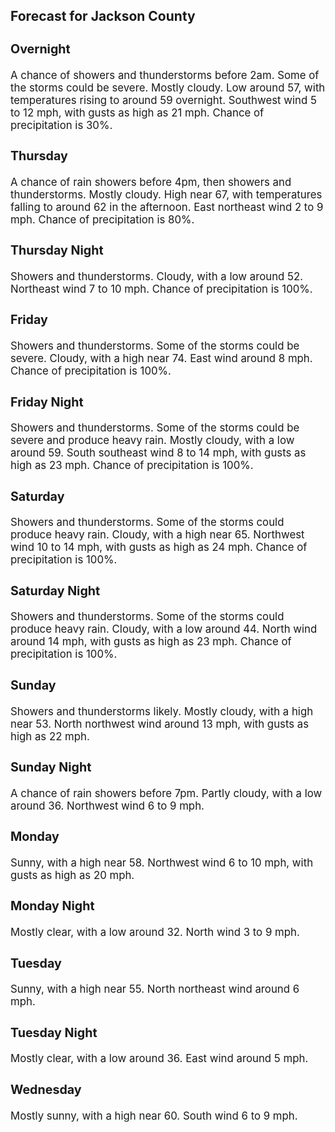 <div>
   <h2>Forecast for Jackson County</h2>
   <p>
      <div style="font-size:120%">
         <h3>Overnight</h3>A chance of showers and thunderstorms before 2am. Some of the storms could be severe. Mostly cloudy. Low around 57, with temperatures
         rising to around 59 overnight. Southwest wind 5 to 12 mph, with gusts as high as 21 mph. Chance of precipitation is 30%.<br></div>
   </p>
   <p>
      <div style="font-size:120%">
         <h3>Thursday</h3>A chance of rain showers before 4pm, then showers and thunderstorms. Mostly cloudy. High near 67, with temperatures falling
         to around 62 in the afternoon. East northeast wind 2 to 9 mph. Chance of precipitation is 80%.<br></div>
   </p>
   <p>
      <div style="font-size:120%">
         <h3>Thursday Night</h3>Showers and thunderstorms. Cloudy, with a low around 52. Northeast wind 7 to 10 mph. Chance of precipitation is 100%.<br></div>
   </p>
   <p>
      <div style="font-size:120%">
         <h3>Friday</h3>Showers and thunderstorms. Some of the storms could be severe. Cloudy, with a high near 74. East wind around 8 mph. Chance
         of precipitation is 100%.<br></div>
   </p>
   <p>
      <div style="font-size:120%">
         <h3>Friday Night</h3>Showers and thunderstorms. Some of the storms could be severe and produce heavy rain. Mostly cloudy, with a low around 59.
         South southeast wind 8 to 14 mph, with gusts as high as 23 mph. Chance of precipitation is 100%.<br></div>
   </p>
   <p>
      <div style="font-size:120%">
         <h3>Saturday</h3>Showers and thunderstorms. Some of the storms could produce heavy rain. Cloudy, with a high near 65. Northwest wind 10 to
         14 mph, with gusts as high as 24 mph. Chance of precipitation is 100%.<br></div>
   </p>
   <p>
      <div style="font-size:120%">
         <h3>Saturday Night</h3>Showers and thunderstorms. Some of the storms could produce heavy rain. Cloudy, with a low around 44. North wind around 14
         mph, with gusts as high as 23 mph. Chance of precipitation is 100%.<br></div>
   </p>
   <p>
      <div style="font-size:120%">
         <h3>Sunday</h3>Showers and thunderstorms likely. Mostly cloudy, with a high near 53. North northwest wind around 13 mph, with gusts as high
         as 22 mph.<br></div>
   </p>
   <p>
      <div style="font-size:120%">
         <h3>Sunday Night</h3>A chance of rain showers before 7pm. Partly cloudy, with a low around 36. Northwest wind 6 to 9 mph.<br></div>
   </p>
   <p>
      <div style="font-size:120%">
         <h3>Monday</h3>Sunny, with a high near 58. Northwest wind 6 to 10 mph, with gusts as high as 20 mph.<br></div>
   </p>
   <p>
      <div style="font-size:120%">
         <h3>Monday Night</h3>Mostly clear, with a low around 32. North wind 3 to 9 mph.<br></div>
   </p>
   <p>
      <div style="font-size:120%">
         <h3>Tuesday</h3>Sunny, with a high near 55. North northeast wind around 6 mph.<br></div>
   </p>
   <p>
      <div style="font-size:120%">
         <h3>Tuesday Night</h3>Mostly clear, with a low around 36. East wind around 5 mph.<br></div>
   </p>
   <p>
      <div style="font-size:120%">
         <h3>Wednesday</h3>Mostly sunny, with a high near 60. South wind 6 to 9 mph.<br></div>
   </p>
</div>